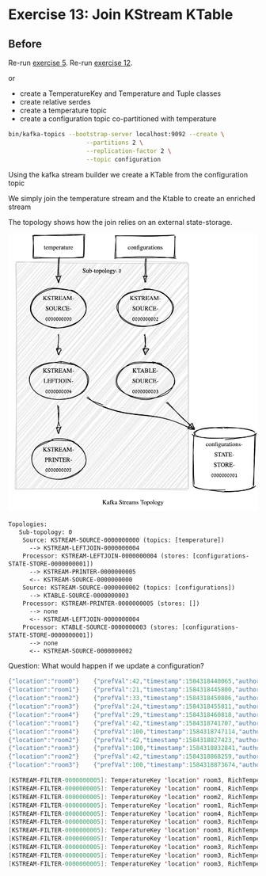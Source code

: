 # Exercise 13: Join KStream KTable

## Before

Re-run [exercise 5](../../kafka/advanced/exercise6/Readme.md).
Re-run [exercise 12](../../kstreams/exercise12/Readme.md).

or

- create a TemperatureKey and Temperature and Tuple classes
- create relative serdes
- create a temperature topic
- create a configuration topic co-partitioned with temperature

```bash
bin/kafka-topics --bootstrap-server localhost:9092 --create \
                      --partitions 2 \
                      --replication-factor 2 \
                      --topic configuration
```

Using the kafka stream builder we create a KTable from the configuration topic

We simply join the temperature stream and the Ktable to create an enriched stream

The topology shows how the join relies on an external state-storage.

![topology](topology.png)
```
Topologies:
   Sub-topology: 0
    Source: KSTREAM-SOURCE-0000000000 (topics: [temperature])
      --> KSTREAM-LEFTJOIN-0000000004
    Processor: KSTREAM-LEFTJOIN-0000000004 (stores: [configurations-STATE-STORE-0000000001])
      --> KSTREAM-PRINTER-0000000005
      <-- KSTREAM-SOURCE-0000000000
    Source: KSTREAM-SOURCE-0000000002 (topics: [configurations])
      --> KTABLE-SOURCE-0000000003
    Processor: KSTREAM-PRINTER-0000000005 (stores: [])
      --> none
      <-- KSTREAM-LEFTJOIN-0000000004
    Processor: KTABLE-SOURCE-0000000003 (stores: [configurations-STATE-STORE-0000000001])
      --> none
      <-- KSTREAM-SOURCE-0000000002
```

Question: What would happen if we update a configuration?

```java
{"location":"room0"}	{"prefVal":42,"timestamp":1584318440065,"author":"Riccardo"}
{"location":"room1"}	{"prefVal":21,"timestamp":1584318445800,"author":"John Doe"}
{"location":"room2"}	{"prefVal":33,"timestamp":1584318450806,"author":"Jane Doe"}
{"location":"room3"}	{"prefVal":24,"timestamp":1584318455811,"author":"Marvin"}
{"location":"room4"}	{"prefVal":29,"timestamp":1584318460818,"author":"Thor"}
{"location":"room1"}	{"prefVal":42,"timestamp":1584318741707,"author":"Riccardo"}
{"location":"room4"}	{"prefVal":100,"timestamp":1584318747114,"author":"Thor"}
{"location":"room2"}	{"prefVal":42,"timestamp":1584318827423,"author":"Riccardo"}
{"location":"room3"}	{"prefVal":100,"timestamp":1584318832841,"author":"Thor"}
{"location":"room2"}	{"prefVal":42,"timestamp":1584318868259,"author":"Riccardo"}
{"location":"room3"}	{"prefVal":100,"timestamp":1584318873674,"author":"Thor"}
```

```java
[KSTREAM-FILTER-0000000005]: TemperatureKey 'location' room3, RichTemperature{value=(10000,28), configuration=(1584318455811,24,Marvin)}
[KSTREAM-FILTER-0000000005]: TemperatureKey 'location' room4, RichTemperature{value=(12000,33), configuration=(1584318460818,29,Thor)}
[KSTREAM-FILTER-0000000005]: TemperatureKey 'location' room2, RichTemperature{value=(16000,34), configuration=(1584318450806,33,Jane Doe)}
[KSTREAM-FILTER-0000000005]: TemperatureKey 'location' room1, RichTemperature{value=(20000,29), configuration=(1584318445800,21,John Doe)}
[KSTREAM-FILTER-0000000005]: TemperatureKey 'location' room4, RichTemperature{value=(26000,39), configuration=(1584318460818,29,Thor)}
[KSTREAM-FILTER-0000000005]: TemperatureKey 'location' room3, RichTemperature{value=(28000,33), configuration=(1584318455811,24,Marvin)}
[KSTREAM-FILTER-0000000005]: TemperatureKey 'location' room3, RichTemperature{value=(36000,35), configuration=(1584318455811,24,Marvin)}
[KSTREAM-FILTER-0000000005]: TemperatureKey 'location' room1, RichTemperature{value=(56000,25), configuration=(1584318445800,21,John Doe)}
[KSTREAM-FILTER-0000000005]: TemperatureKey 'location' room3, RichTemperature{value=(58000,29), configuration=(1584318455811,24,Marvin)}
[KSTREAM-FILTER-0000000005]: TemperatureKey 'location' room3, RichTemperature{value=(66000,36), configuration=(1584318455811,24,Marvin)}
[KSTREAM-FILTER-0000000005]: TemperatureKey 'location' room3, RichTemperature{value=(68000,34), configuration=(1584318455811,24,Marvin)}
```